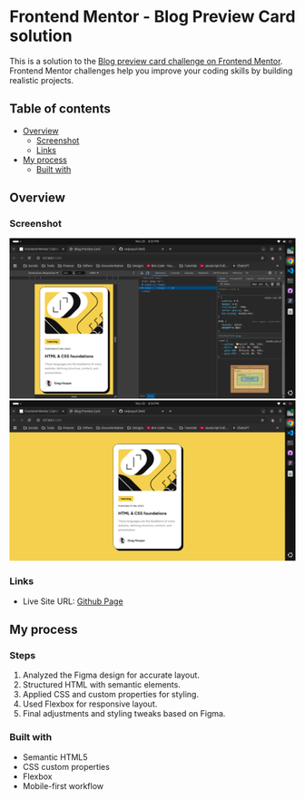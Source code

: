 # Frontend Mentor - Blog Preview Card solution

This is a solution to the [Blog preview card challenge on Frontend Mentor](https://www.frontendmentor.io/challenges/blog-preview-card-ckPaj01IcS). Frontend Mentor challenges help you improve your coding skills by building realistic projects.

## Table of contents

- [Overview](#overview)
  - [Screenshot](#screenshot)
  - [Links](#links)
- [My process](#my-process)
  - [Built with](#built-with)

## Overview

### Screenshot

![Mobile View](./img/screenshots/mobile-view.png)
![Desktop View](./img/screenshots/desktop-view.png)

### Links

- Live Site URL: [Github Page](https://nelpopuli.github.io/blog-preview-card/)

## My process

### Steps

1. Analyzed the Figma design for accurate layout.
2. Structured HTML with semantic elements.
3. Applied CSS and custom properties for styling.
4. Used Flexbox for responsive layout.
5. Final adjustments and styling tweaks based on Figma.

### Built with

- Semantic HTML5
- CSS custom properties
- Flexbox
- Mobile-first workflow
